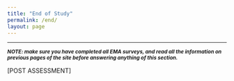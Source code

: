 ```yaml
---
title: "End of Study"
permalink: /end/
layout: page
---
```

- - - -
<sup>***NOTE: make sure you have completed all EMA surveys, and read all the information on previous pages of the site before answering anything of this section.***</sup>

[POST ASSESSMENT]
